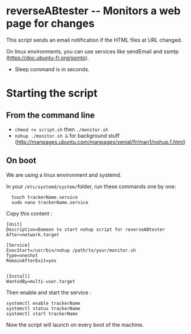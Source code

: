 # reverseABtester -- Monitors a web page for changes

This script sends an email notification if the HTML files at URL changed.

On linux environments, you can use services like sendEmail and ssmtp (https://doc.ubuntu-fr.org/ssmtp).

- Sleep command is in seconds.

# Starting the script
## From the command line
- `chmod +x script.sh` then `./monitor.sh`
- `nohup ./monitor.sh &` for background stuff (http://manpages.ubuntu.com/manpages/xenial/fr/man1/nohup.1.html)

## On boot
We are using a linux environment and systemd.

In your `/etc/systemd/system/`folder, run these commands one by one:
```
  touch trackerName.service
  sudo nano trackerName.service
  ```

Copy this content :
```
[Unit]
Description=Dameon to start nohup script for reverseABtester 
After=network.target

[Service]
ExecStart=/usr/bin/nohup /path/to/your/monitor.sh
Type=oneshot
RemainAfterExit=yes


[Install]
WantedBy=multi-user.target
```

Then enable and start the service :
```
systemctl enable trackerName
systemctl status trackerName
systemctl start trackerName
```

Now the script will launch on every boot of the machine.

